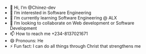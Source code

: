 - 👋 Hi, I’m @Chinez-dev
- 👀 I’m interested in Software Engineering
- 🌱 I’m currently learning Software Engineering @ ALX
- 💞️ I’m looking to collaborate on Web development or Software Development
- 📫 How to reach me +234-8137021671
- 😄 Pronouns: He
- ⚡ Fun fact: I can do all things through Christ that strengthens me

<!---
Chinez-dev/Chinez-dev is a ✨ special ✨ repository because its `README.md` (this file) appears on your GitHub profile.
You can click the Preview link to take a look at your changes.
--->
